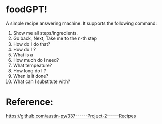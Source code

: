 # foodGPT!
A simple recipe answering machine. It supports the following command:

1. Show me all steps/ingredients.
2. Go back, Next, Take me to the n-th step
3. How do I do that?
4. How do I <cooking action>?
5. What is a <tool>
6. How much <ingredient> do I need?
7. What tempeature?
8. How long do I <cooking action>?
9. When is it done?
10. What can I substitute <ingredient> with?

# Reference:
https://github.com/austin-py/337------Project-2------Recipes
